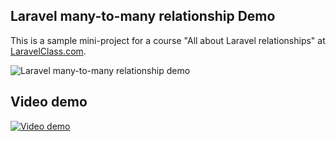 ## Laravel many-to-many relationship Demo

This is a sample mini-project for a course "All about Laravel relationships" at [LaravelClass.com](https://laravelclass.com).

![Laravel many-to-many relationship demo](http://laraveldaily.com/wp-content/uploads/2017/08/laravel-relationships-many-to-many.png)

## Video demo

[![Video demo](https://img.youtube.com/vi/ltx6fYHzNgE/0.jpg)](https://www.youtube.com/watch?v=ltx6fYHzNgE)